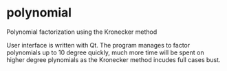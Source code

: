 # polynomial
Polynomial factorization using the Kronecker method


User interface is written with Qt. The program manages to factor polynomials up to 10 degree quickly, much more time will be spent on higher degree plynomials as the Kronecker method incudes full cases bust. 
